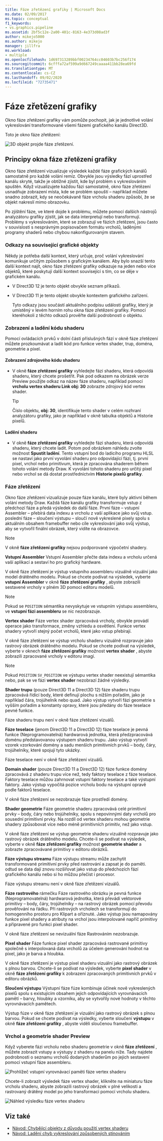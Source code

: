 ```yaml
---
title: Fáze zřetězení grafiky | Microsoft Docs
ms.date: 02/09/2017
ms.topic: conceptual
f1_keywords:
- vs.graphics.pipeline
ms.assetid: 2bf5c12e-2a00-401c-8163-4e373d08ad3f
author: mikejo5000
ms.author: mikejo
manager: jillfra
ms.workload:
- multiple
ms.openlocfilehash: 1d697313289bbf00234764cc04603b7bc256f174
ms.sourcegitcommit: 6cfffa72af599a9d667249caaaa411bb28ea69fd
ms.translationtype: MT
ms.contentlocale: cs-CZ
ms.lasthandoff: 09/02/2020
ms.locfileid: "72735471"
---
```

# <a name="graphics-pipeline-stages"></a>Fáze zřetězení grafiky
Okno fáze zřetězení grafiky vám pomůže pochopit, jak je jednotlivé volání vykreslování transformované všemi fázemi grafického kanálu Direct3D.

 Toto je okno fáze zřetězení:

 ![3D objekt projde fáze zřetězení.](media/gfx_diag_demo_pipeline_stages_orientation.png)

## <a name="understanding-the-graphics-pipeline-stages-window"></a>Principy okna fáze zřetězení grafiky
 Okno fáze zřetězení vizualizuje výsledek každé fáze grafických kanálů samostatně pro každé volání remíz. Obvykle jsou výsledky fází uprostřed kanálu skryté, takže je obtížné zjistit, kde byl problém s vykreslováním spuštěn. Když vizualizujete každou fázi samostatně, okno fáze zřetězení usnadňuje zobrazení místa, kde se problém spouští – například můžete snadno zobrazit, kdy se neočekávaně fáze vrcholu shaderu způsobí, že se objekt nakreslí mimo obrazovku.

 Po zjištění fáze, ve které dojde k problému, můžete pomocí dalších nástrojů analyzátoru grafiky zjistit, jak se data interpretují nebo transformují. Problémy s vykreslováním, které se zobrazují ve fázích zřetězení, jsou často v souvislosti s nesprávným popisovačem formátu vrcholů, laděnými programy shaderů nebo chybou nakonfigurovaným stavem.

### <a name="links-to-related-graphics-objects"></a>Odkazy na související grafické objekty
 Někdy je potřeba další kontext, který určuje, proč volání vykreslování komunikuje určitým způsobem s grafickým kanálem. Aby bylo snazší tento další kontext najít, okno fáze zřetězení grafiky odkazuje na jeden nebo více objektů, které poskytují další kontext související s tím, co se děje v grafickém kanálu.

- V Direct3D 12 je tento objekt obvykle seznam příkazů.

- V Direct3D 11 je tento objekt obvykle kontextem grafického zařízení.

  Tyto odkazy jsou součástí aktuálního podpisu události grafiky, který je umístěný v levém horním rohu okna fáze zřetězení grafiky. Pomocí kteréhokoli z těchto odkazů prověřte další podrobnosti o objektu.

### <a name="viewing-and-debugging-shader-code"></a>Zobrazení a ladění kódu shaderu
 Pomocí ovládacích prvků v dolní části příslušných fází v okně fáze zřetězení můžete prozkoumávat a ladit kód pro funkce vertex shader, trup, doména, geometrie a pixel.

#### <a name="to-view-a-shaders-source-code"></a>Zobrazení zdrojového kódu shaderu

- V okně **fáze zřetězení grafiky** vyhledejte fázi shaderu, která odpovídá shaderu, který chcete prošetřit. Pak pod odkazem na obrázek verze Preview použijte odkaz na název fáze shaderu, například pomocí **vrcholu vertex shaderu Link obj: 30** zobrazte zdrojový kód vertex shader.

    > [!TIP]
    > Číslo objektu, **obj: 30**, identifikuje tento shader v celém rozhraní analyzátoru grafiky, jako je například v okně tabulka objektů a Historie pixelů.

#### <a name="to-debug-a-shader"></a>Ladění shaderu

- V okně **fáze zřetězení grafiky** vyhledejte fázi shaderu, která odpovídá shaderu, který chcete ladit. Potom pod obrázkem náhledu zvolte možnost **Spustit ladění**. Tento vstupní bod do ladicího programu HLSL se nastaví jako první vyvolání shaderu pro odpovídající fázi, tj. první pixel, vrchol nebo primitivum, která je zpracována shaderem během tohoto volání metody Draw. K vyvolání tohoto shaderu pro určitý pixel nebo vrchol se dá dostat prostřednictvím **Historie pixelů grafiky**.

### <a name="the-pipeline-stages"></a>Fáze zřetězení
 Okno fáze zřetězení vizualizuje pouze fáze kanálu, které byly aktivní během volání metody Draw. Každá fáze kanálu grafiky transformuje vstup z předchozí fáze a předá výsledek do další fáze. První fáze – vstupní Assembler – přebírá data indexu a vrcholu z vaší aplikace jako svůj vstup. poslední fáze – sloučení výstupu – sloučí nově vykreslené pixely spolu s aktuálním obsahem framebuffer nebo cíle vykreslování jako svůj výstup, aby se vytvořil finální obrázek, který vidíte na obrazovce.

> [!NOTE]
> V okně **fáze zřetězení grafiky** nejsou podporované výpočetní shadery.

 **Vstupní Assembler** Vstupní Assembler přečte data indexu a vrcholu určená vaší aplikací a sestaví ho pro grafický hardware.

 V okně fáze zřetězení je výstup vstupního assembleru vizuálně vizuální jako model drátěného modelu. Pokud se chcete podívat na výsledek, vyberte **vstupní Assembler** v okně **fáze zřetězení grafiky** , abyste zobrazili sestavené vrcholy v plném 3D pomocí editoru modelů.

> [!NOTE]
> Pokud se `POSITION` sémantika nevyskytuje ve vstupním výstupu assembleru, ve **vstupní fázi assembleru** se nic nezobrazuje.

 **Vertex shader** Fáze vertex shader zpracovává vrcholy, obvykle provádí operace jako transformace, změny vzhledu a osvětlení. Funkce vertex shadery vytvoří stejný počet vrcholů, které jako vstup přebírají.

 V okně fáze zřetězení se výstup vrcholu shaderu vizuálně rozpravuje jako rastrový obrázek drátěného modelu. Pokud se chcete podívat na výsledek, vyberte v oknech **fáze zřetězení grafiky** možnost **vertex shader** , abyste zobrazili zpracované vrcholy v editoru imagí.

> [!NOTE]
> Pokud `POSITION` `SV_POSITION` ve výstupu vertex shader neexistují sémantika nebo, pak se ve fázi **vertex shader** nezobrazí žádné výsledky.

 **Shader trupu** (pouze Direct3D 11 a Direct3D 12) fáze shaderu trupu zpracovává řídicí body, které definují plochu s nižším pořadím, jako je například čára, trojúhelník nebo quad. Jako výstup vytvoří fázi geometrie s vyšším pořadím a konstanty opravy, které jsou předány do fáze teselace pevné funkce.

 Fáze shaderu trupu není v okně fáze zřetězení vizuálů.

 **Fáze teselace** (jenom Direct3D 11 a Direct3D 12) fáze teselace je pevná funkce (Neprogramovatelná) hardwarová jednotka, která předzpracovává doménu představovanou výstupem shaderu trupu. Jako výstup vytvoří vzorek vzorkování domény a sadu menších primitivních prvků – body, čáry, trojúhelníky, které spojují tyto ukázky.

 Fáze teselace není v okně fáze zřetězení vizuálů.

 **Domain shader** (pouze Direct3D 11 a Direct3D 12) fáze funkce domény zpracovává z shaderu trupu více než, tedy faktory teselace z fáze teselace. Faktory teselace můžou zahrnovat vstupní faktory teselace a také výstupní faktory. Jako výstup vypočítá pozice vrcholu bodu na výstupní opravě podle faktorů teselace.

 V okně fáze zřetězení se nezobrazuje fáze prostředí domény.

 **Shader geometrie** Fáze geometrie shaderu zpracovává celé primitivní prvky – body, čáry nebo trojúhelníky, spolu s nepovinnými daty vrcholů pro sousední primitivní prvky. Na rozdíl od vertex shaderu mohou geometrie shadery způsobovat více nebo méně primitivních primitiv, než jako vstup.

 V okně fáze zřetězení se výstup geometrie shaderu vizuálně rozpravuje jako rastrový obrázek drátěného modelu. Chcete-li se podívat na výsledek, vyberte v okně **fáze zřetězení grafiky** možnost **geometrie shader** a zobrazte zpracovávané primitivy v editoru obrázků.

 **Fáze výstupu streamu** Fáze výstupu streamu může zachytit transformované primitivní prvky před rastrování a zapsat je do paměti. odtud se data dají znovu rozšiřovat jako vstup do předchozích fází grafického kanálu nebo si ho můžou přečíst i procesor.

 Fáze výstupu streamu není v okně fáze zřetězení vizuálů.

 **Fáze rastrového** rámečku Fáze rastrového obrázku je pevná funkce (Neprogramovatelná) hardwarová jednotka, která převádí vektorové primitivy – body, čáry, trojúhelníky – na rastrový obrázek pomocí převodu prověřování na řádku. Při rastrových vrcholech se transformují do homogenního prostoru pro Klipart a oříznuté. Jako výstup jsou namapovány funkce pixel shadery a atributy na vrchol jsou interpolované napříč primitivy a připravené pro funkci pixel shader.

 V okně fáze zřetězení se nevizuální fáze Rastrováním nezobrazuje.

 **Pixel shader** Fáze funkce pixel shader zpracovává rastrované primitivy společně s interpolovaná data vrcholů za účelem generování hodnot na pixel, jako je barva a hloubka.

 V okně fáze zřetězení je výstup pixel shaderu vizuální jako rastrový obrázek s plnou barvou. Chcete-li se podívat na výsledek, vyberte **pixel shader** v okně **fáze zřetězení grafiky** k zobrazení zpracovaných primitivních prvků v editoru obrázků.

 **Sloučení výstupu** Výstupní fáze fúze kombinuje účinek nově vykreslených pixelů spolu s existujícím obsahem jejich odpovídajících vyrovnávacích pamětí – barvy, hloubky a vzorníku, aby se vytvořily nové hodnoty v těchto vyrovnávacích pamětech.

 Výstup fúze v okně fáze zřetězení je vizuální jako rastrový obrázek s plnou barvou. Pokud se chcete podívat na výsledky, vyberte sloučení **výstupu** v okně **fáze zřetězení grafiky** , abyste viděli sloučenou framebuffer.

### <a name="vertex-and-geometry-shader-preview"></a>Vrchol a geometrie shader Preview
 Když vyberete fázi vrcholu nebo shaderu geometrie v okně **fáze zřetězení** , můžete zobrazit vstupy a výstupy z shaderu na panelu níže.  Tady najdete podrobnosti o seznamu vrcholů dodaných shaderům po jejich sestavení pomocí vstupní fáze assembleru.

 ![Prohlížeč vstupní vyrovnávací paměti fáze vertex shaderu](media/gfx_diag_vertex_shader_inbuffers.png)

 Chcete-li zobrazit výsledek fáze vertex shader, klikněte na miniaturu fáze vrcholu shaderu, abyste zobrazili rastrový obrázek v plné velikosti a rastrovaný drátěný model po jeho transformaci pomocí vrcholu shaderu.

 ![Náhled výsledku fáze vertex shaderu](media/gfx_diag_vertex_shader_preview.png)

## <a name="see-also"></a>Viz také
- [Návod: Chybějící objekty z důvodu použití vertex shaderu](walkthrough-missing-objects-due-to-vertex-shading.md)
- [Návod: Ladění chyb vykreslování způsobených stínováním](walkthrough-debugging-rendering-errors-due-to-shading.md)